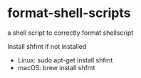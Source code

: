 # format-shell-scripts
a shell script to correctly format shellscript


 Install shfmt if not installed
 - Linux: sudo apt-get install shfmt
 - macOS: brew install shfmt
